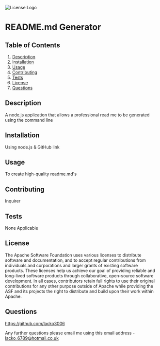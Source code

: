 ![License Logo](https://shields.io/badge/license-Apache-blue)

# README.md Generator

## Table of Contents

1. [Description](#Description)
2. [Installation](#Installation)
3. [Usage](#Usage)
4. [Contributing](#Contributing)
5. [Tests](#Tests)
6. [License](#License)
7. [Questions](#Questions)

## Description

A node.js application that allows a professional read me to be generated using the command line

## Installation

Using node.js & GitHub link

## Usage

To create high-quality readme.md's

## Contributing

Inquirer

## Tests

None Applicable

## License

The Apache Software Foundation uses various licenses to distribute software and documentation, and to accept regular contributions from individuals and corporations and larger grants of existing software products. These licenses help us achieve our goal of providing reliable and long-lived software products through collaborative, open-source software development. In all cases, contributors retain full rights to use their original contributions for any other purpose outside of Apache while providing the ASF and its projects the right to distribute and build upon their work within Apache.

## Questions

https://github.com/lacko3006

Any further questions please email me using this email address - lacko_6789@hotmail.co.uk
